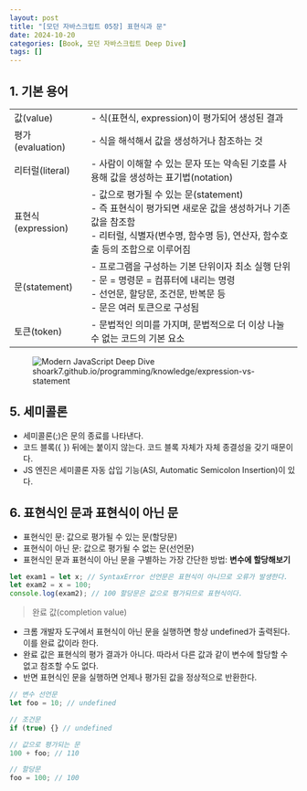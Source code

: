 ```yaml
---
layout: post
title: "[모던 자바스크립트 05장] 표현식과 문"
date: 2024-10-20
categories: [Book, 모던 자바스크립트 Deep Dive]
tags: []
---
```


## 1. 기본 용어
<table>
  <tbody>
    <tr>
      <td>값(value)</td>
      <td>- 식(표현식, expression)이 평가되어 생성된 결과</td>
    </tr>
      <tr>
      <td>평가(evaluation)</td>
      <td>- 식을 해석해서 값을 생성하거나 참조하는 것</td>
    </tr>
      <tr>
      <td>리터럴(literal)</td>
      <td>- 사람이 이해할 수 있는 문자 또는 약속된 기호를 사용해 값을 생성하는 표기법(notation)</td>
    </tr>
      <tr>
      <td>표현식(expression)</td>
      <td>
        - 값으로 평가될 수 있는 문(statement)<br>
        - 즉 표현식이 평가되면 새로운 값을 생성하거나 기존 값을 참조함<br>
        - 리터럴, 식별자(변수명, 함수명 등), 연산자, 함수호출 등의 조합으로 이루어짐
      </td>
    </tr>
    <tr>
      <td>문(statement)</td>
      <td>
        - 프로그램을 구성하는 기본 단위이자 최소 실행 단위<br>
        - 문 = 명령문 = 컴퓨터에 내리는 명령<br>
        - 선언문, 할당문, 조건문, 반복문 등<br>
        - 문은 여러 토큰으로 구성됨
      </td>
    </tr>
      <tr>
      <td>토큰(token)</td>
      <td>- 문법적인 의미를 가지며, 문법적으로 더 이상 나눌 수 없는 코드의 기본 요소</td>
    </tr>
  </tbody>
</table>
<figure>
    <img src="https://shoark7.github.io/assets/img/knowledge/expression_statement.png" alt="Modern JavaScript Deep Dive">
    <figcaption>shoark7.github.io/programming/knowledge/expression-vs-statement
</figcaption>
</figure>


## 5. 세미콜론
- 세미콜론(;)은 문의 종료를 나타낸다.
- 코드 블록({ }) 뒤에는 붙이지 않는다. 코드 블록 자체가 자체 종결성을 갖기 때문이다.
- JS 엔진은 세미콜론 자동 삽입 기능(ASI, Automatic Semicolon Insertion)이 있다.


## 6. 표현식인 문과 표현식이 아닌 문
- 표현식인 문: 값으로 평가될 수 있는 문(할당문)
- 표현식이 아닌 문: 값으로 평가될 수 없는 문(선언문)
- 표현식인 문과 표현식이 아닌 문을 구별하는 가장 간단한 방법: **변수에 할당해보기**

```javascript
let exam1 = let x; // SyntaxError 선언문은 표현식이 아니므로 오류가 발생한다.
let exam2 = x = 100;
console.log(exam2); // 100 할당문은 값으로 평가되므로 표현식이다.
```

> 완료 값(completion value)

- 크롬 개발자 도구에서 표현식이 아닌 문을 실행하면 항상 undefined가 출력된다. 이를 완료 값이라 한다.
- 완료 값은 표현식의 평가 결과가 아니다. 따라서 다른 값과 같이 변수에 할당할 수 없고 참조할 수도 없다.
- 반면 표현식인 문을 실행하면 언제나 평가된 값을 정상적으로 반환한다.

```javascript
// 변수 선언문
let foo = 10; // undefined

// 조건문
if (true) {} // undefined

// 값으로 평가되는 문
100 + foo; // 110

// 할당문
foo = 100; // 100
```